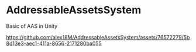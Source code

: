 # AddressableAssetsSystem
 Basic of AAS in Unity


https://github.com/alex18M/AddressableAssetsSystem/assets/76572279/5b8d13e3-aec1-411a-8656-2171280ba055

